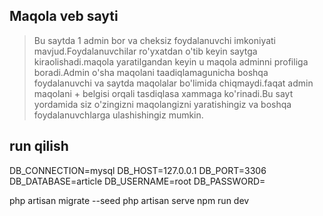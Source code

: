
## Maqola veb sayti

>Bu saytda 1 admin bor va cheksiz foydalanuvchi imkoniyati mavjud.Foydalanuvchilar ro'yxatdan o'tib keyin saytga kiraolishadi.maqola yaratilgandan keyin u maqola adminni profiliga boradi.Admin o'sha maqolani taadiqlamagunicha boshqa foydalanuvchi va saytda maqolalar bo'limida chiqmaydi.faqat admin maqolani + belgisi orqali tasdiqlasa xammaga ko'rinadi.Bu sayt yordamida siz o'zingizni maqolangizni yaratishingiz va  boshqa foydalanuvchlarga ulashishingiz mumkin.

## run qilish
DB_CONNECTION=mysql
DB_HOST=127.0.0.1
DB_PORT=3306
DB_DATABASE=article
DB_USERNAME=root
DB_PASSWORD=

php artisan migrate --seed
php artisan serve
npm run dev





